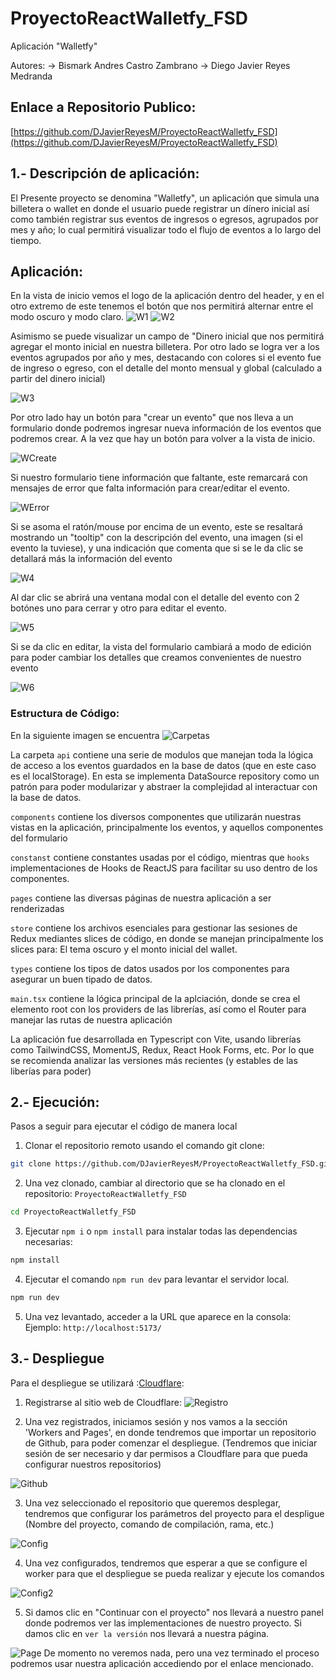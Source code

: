 # ProyectoReactWalletfy_FSD
Aplicación "Walletfy"

Autores: 
-> Bismark Andres Castro Zambrano
-> Diego Javier Reyes Medranda

## Enlace a Repositorio Publico:

[https://github.com/DJavierReyesM/ProyectoReactWalletfy_FSD](https://github.com/DJavierReyesM/ProyectoReactWalletfy_FSD)

## 1.- Descripción de aplicación:
El Presente proyecto se denomina "Walletfy", un aplicación que simula una billetera o wallet en donde el usuario puede registrar un dínero inicial así como también registrar sus eventos de ingresos o egresos, agrupados por mes y año; lo cual permitirá visualizar todo el flujo de eventos a lo largo del tiempo.

## Aplicación:
En la vista de inicio vemos el logo de la aplicación dentro del header, y en el otro extremo de este tenemos el botón que nos permitirá alternar entre el modo oscuro y modo claro.
![W1](/public/ReadmeImages/InicioLight.PNG)
![W2](/public/ReadmeImages/InicioDark.PNG)

Asimismo se puede visualizar un campo de "Dinero inicial que nos permitirá agregar el monto inicial en nuestra billetera. Por otro lado se logra ver a los eventos agrupados por año y mes, destacando con colores si el evento fue de ingreso o egreso, con el detalle del monto mensual y global (calculado a partir del dinero inicial)

![W3](/public/ReadmeImages/Events.PNG)

Por otro lado hay un botón para "crear un evento" que nos lleva a un formulario donde podremos ingresar nueva información de los eventos que podremos crear. A la vez que hay un botón para volver a la vista de inicio.

![WCreate](/public/ReadmeImages/Crear.PNG)

Si nuestro formulario tiene información que faltante, este remarcará con mensajes de error que falta información para crear/editar el evento.

![WError](/public/ReadmeImages/FormError.PNG)

Si se asoma el ratón/mouse por encima de un evento, este se resaltará mostrando un "tooltip" con la descripción del evento, una imagen (si el evento la tuviese), y una indicación que comenta que si se le da clic se detallará más la información del evento

![W4](/public/ReadmeImages/Tooltip.PNG)

Al dar clic se abrirá una ventana modal con el detalle del evento con 2 botónes uno para cerrar y otro para editar el evento.

![W5](/public/ReadmeImages/Modal.PNG)

Si se da clic en editar, la vista del formulario cambiará a modo de edición para poder cambiar los detalles que
creamos convenientes de nuestro evento

![W6](/public/ReadmeImages/Editar2.PNG)

### Estructura de Código:
En la siguiente imagen se encuentra
![Carpetas](/public/ReadmeImages/Carpetas.PNG)

La carpeta `api` contiene una serie de modulos que manejan toda la lógica de acceso a los eventos guardados en la base de datos (que en este caso es el localStorage). En esta se implementa DataSource repository como un patrón para poder modularizar y abstraer la complejidad al interactuar con la base de datos.

`components` contiene los diversos componentes que utilizarán nuestras vistas en la aplicación, principalmente los eventos, y aquellos componentes del formulario

`constanst` contiene constantes usadas por el código, mientras que `hooks` implementaciones de Hooks de ReactJS para facilitar su uso dentro de los componentes.

`pages` contiene las diversas páginas de nuestra aplicación a ser renderizadas

`store` contiene los archivos esenciales para gestionar las sesiones de Redux mediantes slices de código, en donde se manejan principalmente los slices para: El tema oscuro y el monto inicial del wallet.

`types` contiene los tipos de datos usados por los componentes para asegurar un buen tipado de datos.

`main.tsx` contiene la lógica principal de la aplciación, donde se crea el elemento root con los providers de las librerías, así como el Router para manejar las rutas de nuestra aplicación

La aplicación fue desarrollada en Typescript con Vite, usando librerías como TailwindCSS, MomentJS, Redux, React Hook Forms, etc.
Por lo que se recomienda analizar las versiones más recientes (y estables de las liberías para poder)
## 2.- Ejecución:

Pasos a seguir para ejecutar el código de manera local
1. Clonar el repositorio remoto usando el comando git clone:
```bash
git clone https://github.com/DJavierReyesM/ProyectoReactWalletfy_FSD.git
```
2. Una vez clonado, cambiar al directorio que se ha clonado en el repositorio: `ProyectoReactWalletfy_FSD`
```bash
cd ProyectoReactWalletfy_FSD
```
3. Ejecutar `npm i` o `npm install` para instalar todas las dependencias necesarias:
```bash
npm install
```
4. Ejecutar el comando `npm run dev` para levantar el servidor local.
```bash
npm run dev
```
5. Una vez levantado, acceder a la URL que aparece en la consola: 
Ejemplo: `http://localhost:5173/`

## 3.- Despliegue
Para el despliegue se utilizará :[Cloudflare](https://www.cloudflare.com/es-es/):

1. Registrarse al sitio web de Cloudflare:
![Registro](/public/ReadmeImages/Cloud1.PNG)

2. Una vez registrados, iniciamos sesión y nos vamos a la sección 'Workers and Pages', en donde tendremos
que importar un repositorio de Github, para poder comenzar el despliegue. (Tendremos que iniciar sesión de ser necesario y dar permisos a Cloudflare para que pueda configurar nuestros repositorios)

![Github](/public/ReadmeImages/Cloud2.PNG)

3. Una vez seleccionado el repositorio que queremos desplegar, tendremos que configurar los parámetros del proyecto para el despligue (Nombre del proyecto, comando de compilación, rama, etc.)

![Config](/public/ReadmeImages/Cloud3.PNG)

4. Una vez configurados, tendremos que esperar a que se configure el worker para que el despliegue se pueda realizar y ejecute los comandos

![Config2](/public/ReadmeImages/Config2.PNG)

5. Si damos clic en "Continuar con el proyecto" nos llevará a nuestro panel donde podremos ver las implementaciones de nuestro proyecto. Si damos clic en `ver la versión` nos llevará a nuestra página.

![Page](/public/ReadmeImages/Page.PNG)
De momento no veremos nada, pero una vez terminado el proceso podremos usar nuestra aplicación accediendo por el enlace mencionado.